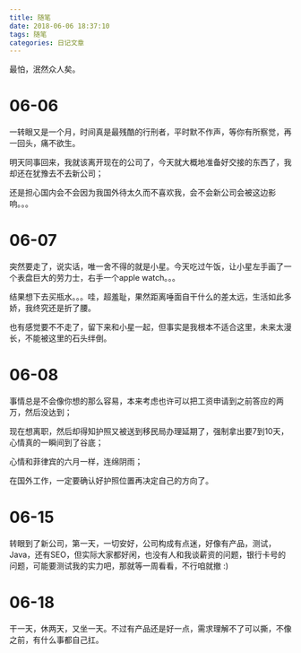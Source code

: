 ```yaml
---
title: 随笔
date: 2018-06-06 18:37:10
tags: 随笔
categories: 日记文章
---
```


最怕，泯然众人矣。
<!-- more -->
# 06-06

一转眼又是一个月，时间真是最残酷的行刑者，平时默不作声，等你有所察觉，再一回头，痛不欲生。

明天同事回来，我就该离开现在的公司了，今天就大概地准备好交接的东西了，我却还在犹豫去不去新公司；

还是担心国内会不会因为我国外待太久而不喜欢我，会不会新公司会被这边影响。。。

# 06-07

突然要走了，说实话，唯一舍不得的就是小星。今天吃过午饭，让小星左手画了一个表盘巨大的劳力士，右手一个apple watch。。。

结果想下去买瓶水。。。哇，超羞耻，果然距离唾面自干什么的差太远，生活如此多娇，我终究还是折了腰。

也有感觉要不不走了，留下来和小星一起，但事实是我根本不适合这里，未来太漫长，不能被这里的石头绊倒。

# 06-08

事情总是不会像你想的那么容易，本来考虑也许可以把工资申请到之前答应的两万，然后没达到；

现在想离职，然后却得知护照又被送到移民局办理延期了，强制拿出要7到10天，心情真的一瞬间到了谷底；

心情和菲律宾的六月一样，连绵阴雨；

在国外工作，一定要确认好护照位置再决定自己的方向了。

# 06-15

转眼到了新公司，第一天，一切安好，公司构成有点迷，好像有产品，测试，Java，还有SEO，但实际大家都好闲，也没有人和我谈薪资的问题，银行卡号的问题，可能要测试我的实力吧，那就等一周看看，不行咱就撤 :)

# 06-18 

干一天，休两天，又坐一天。不过有产品还是好一点，需求理解不了可以撕，不像之前，有什么事都自己扛。